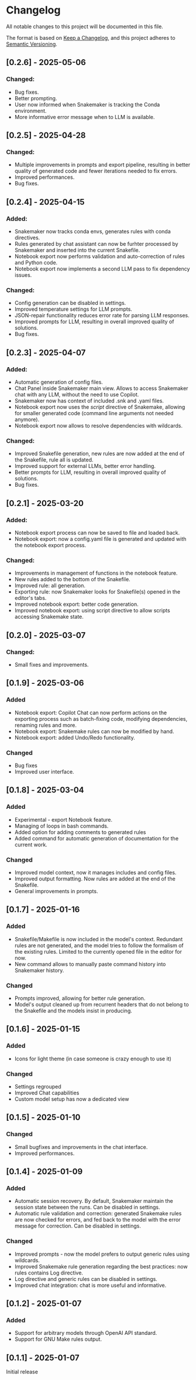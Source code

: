 # Changelog

All notable changes to this project will be documented in this file.

The format is based on [Keep a Changelog](https://keepachangelog.com/en/1.1.0/),
and this project adheres to [Semantic Versioning](https://semver.org/spec/v2.0.0.html).

## [0.2.6] - 2025-05-06

### Changed:

- Bug fixes.
- Better prompting.
- User now informed when Snakemaker is tracking the Conda environment.
- More informative error message when to LLM is available.

## [0.2.5] - 2025-04-28

### Changed:

- Multiple improvements in prompts and export pipeline, resulting in better quality of generated code and fewer iterations needed to fix errors.
- Improved performances.
- Bug fixes.

## [0.2.4] - 2025-04-15

### Added:
- Snakemaker now tracks conda envs, generates rules with conda directives.
- Rules generated by chat assistant can now be furhter processed by Snakemaker and inserted into the current Snakefile.
- Notebook export now performs validation and auto-correction of rules and Python code.
- Notebook export now implements a second LLM pass to fix dependency issues.

### Changed:
- Config generation can be disabled in settings.
- Improved temperature settings for LLM prompts.
- JSON-repair functionality reduces error rate for parsing LLM responses.
- Improved prompts for LLM, resulting in overall improved quality of solutions.
- Bug fixes.

## [0.2.3] - 2025-04-07

### Added:
- Automatic generation of config files.
- Chat Panel inside Snakemaker main view. Allows to access Snakemaker chat with any LLM, without the need to use Copilot.
- Snakemaker now has context of included .snk and .yaml files.
- Notebook export now uses the *script* directive of Snakemake, allowing for smaller generated code (command line arguments not needed anymore).
- Notebook export now allows to resolve dependencies with wildcards.


### Changed:
- Improved Snakefile generation, new rules are now added at the end of the Snakefile, rule all is updated.
- Improved support for external LLMs, better error handling.
- Better prompts for LLM, resulting in overall improved quality of solutions.
- Bug fixes.

## [0.2.1] - 2025-03-20

### Added:
- Notebook export process can now be saved to file and loaded back.
- Notebook export: now a config.yaml file is generated and updated with the notebook export process.

### Changed:
- Improvements in management of functions in the notebook feature.
- New rules added to the bottom of the Snakefile.
- Improved rule: all generation.
- Exporting rule: now Snakemaker looks for Snakefile(s) opened in the editor's tabs.
- Improved notebook export: better code generation.
- Improved notebook export: using script directive to allow scripts accessing Snakemake state.

## [0.2.0] - 2025-03-07

### Changed:
- Small fixes and improvements.

## [0.1.9] - 2025-03-06

### Added
- Notebook export: Copilot Chat can now perform actions on the exporting process such as batch-fixing code, modifying dependencies, renaming rules and more.
- Notebook export: Snakemake rules can now be modified by hand.
- Notebook export: added Undo/Redo functionality.

### Changed
- Bug fixes
- Improved user interface.

## [0.1.8] - 2025-03-04

### Added
- Experimental - export Notebook feature.
- Managing of loops in bash commands.
- Added option for adding comments to generated rules
- Added command for automatic generation of documentation for the current work.

### Changed
- Improved model context, now it manages includes and config files.
- Improved output formatting. Now rules are added at the end of the Snakefile.
- General improvements in prompts.

## [0.1.7] - 2025-01-16

### Added 

- Snakefile/Makefile is now included in the model's context. Redundant rules are not generated, and the model tries to follow the formalism of the existing rules. Limited to the currently opened file in the editor for now.
- New command allows to manually paste command history into Snakemaker history.

### Changed

- Prompts improved, allowing for better rule generation.
- Model's output cleaned up from recurrent headers that do not belong to the Snakefile and the models insist in producing.

## [0.1.6] - 2025-01-15

### Added

- Icons for light theme (in case someone is crazy enough to use it)

### Changed

- Settings regrouped
- Improved Chat capabilities
- Custom model setup has now a dedicated view

## [0.1.5] - 2025-01-10

### Changed

- Small bugfixes and improvements in the chat interface.
- Improved performances.

## [0.1.4] - 2025-01-09

### Added

- Automatic session recovery. By default, Snakemaker maintain the session state between the runs. Can be disabled in settings.
- Automatic rule validation and correction: generated Snakemake rules are now checked for errors, and fed back to the model with the error message for correction. Can be disabled in settings.

### Changed

- Improved prompts - now the model prefers to output generic rules using wildcards.
- Improved Snakemake rule generation regarding the best practices: now rules contains Log directive. 
- Log directive and generic rules can be disabled in settings.
- Improved chat integration: chat is more useful and informative.


## [0.1.2] - 2025-01-07

### Added

- Support for arbitrary models through OpenAI API standard.
- Support for GNU Make rules output.


## [0.1.1] - 2025-01-07
Initial release